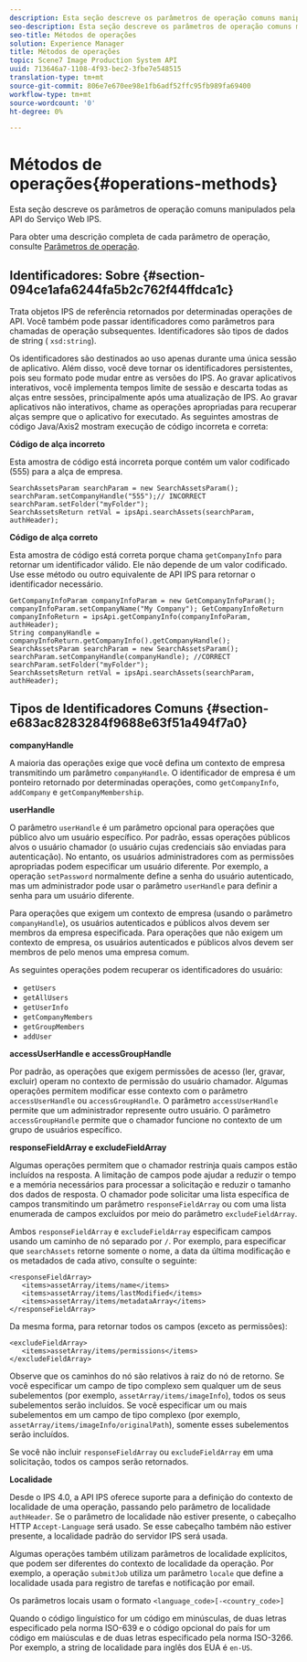 ```yaml
---
description: Esta seção descreve os parâmetros de operação comuns manipulados pela API do Serviço Web IPS.
seo-description: Esta seção descreve os parâmetros de operação comuns manipulados pela API do Serviço Web IPS.
seo-title: Métodos de operações
solution: Experience Manager
title: Métodos de operações
topic: Scene7 Image Production System API
uuid: 713646a7-1108-4f93-bec2-3fbe7e548515
translation-type: tm+mt
source-git-commit: 806e7e670ee98e1fb6adf52ffc95fb989fa69400
workflow-type: tm+mt
source-wordcount: '0'
ht-degree: 0%

---
```



# Métodos de operações{#operations-methods}

Esta seção descreve os parâmetros de operação comuns manipulados pela API do Serviço Web IPS.

Para obter uma descrição completa de cada parâmetro de operação, consulte [Parâmetros de operação](/help/aem-ips-api/operations/c-operations-intro/c-methods/c-methods.md).

## Identificadores: Sobre {#section-094ce1afa6244fa5b2c762f44ffdca1c}

Trata objetos IPS de referência retornados por determinadas operações de API. Você também pode passar identificadores como parâmetros para chamadas de operação subsequentes. Identificadores são tipos de dados de string ( `xsd:string`).

Os identificadores são destinados ao uso apenas durante uma única sessão de aplicativo. Além disso, você deve tornar os identificadores persistentes, pois seu formato pode mudar entre as versões do IPS. Ao gravar aplicativos interativos, você implementa tempos limite de sessão e descarta todas as alças entre sessões, principalmente após uma atualização de IPS. Ao gravar aplicativos não interativos, chame as operações apropriadas para recuperar alças sempre que o aplicativo for executado. As seguintes amostras de código Java/Axis2 mostram execução de código incorreta e correta:

**Código de alça incorreto**

Esta amostra de código está incorreta porque contém um valor codificado (555) para a alça de empresa.

```
SearchAssetsParam searchParam = new SearchAssetsParam(); searchParam.setCompanyHandle("555");// INCORRECT 
searchParam.setFolder("myFolder"); 
SearchAssetsReturn retVal = ipsApi.searchAssets(searchParam, authHeader);
```

**Código de alça correto**

Esta amostra de código está correta porque chama `getCompanyInfo` para retornar um identificador válido. Ele não depende de um valor codificado. Use esse método ou outro equivalente de API IPS para retornar o identificador necessário.

```
GetCompanyInfoParam companyInfoParam = new GetCompanyInfoParam(); 
companyInfoParam.setCompanyName("My Company"); GetCompanyInfoReturn companyInfoReturn = ipsApi.getCompanyInfo(companyInfoParam, authHeader); 
String companyHandle = companyInfoReturn.getCompanyInfo().getCompanyHandle(); 
SearchAssetsParam searchParam = new SearchAssetsParam(); searchParam.setCompanyHandle(companyHandle); //CORRECT 
searchParam.setFolder("myFolder"); 
SearchAssetsReturn retVal = ipsApi.searchAssets(searchParam, authHeader);
```

## Tipos de Identificadores Comuns {#section-e683ac8283284f9688e63f51a494f7a0}

**companyHandle**

A maioria das operações exige que você defina um contexto de empresa transmitindo um parâmetro `companyHandle`. O identificador de empresa é um ponteiro retornado por determinadas operações, como `getCompanyInfo`, `addCompany` e `getCompanyMembership`.

**userHandle**

O parâmetro `userHandle` é um parâmetro opcional para operações que público alvo um usuário específico. Por padrão, essas operações públicos alvos o usuário chamador (o usuário cujas credenciais são enviadas para autenticação). No entanto, os usuários administradores com as permissões apropriadas podem especificar um usuário diferente. Por exemplo, a operação `setPassword` normalmente define a senha do usuário autenticado, mas um administrador pode usar o parâmetro `userHandle` para definir a senha para um usuário diferente.

Para operações que exigem um contexto de empresa (usando o parâmetro `companyHandle`), os usuários autenticados e públicos alvos devem ser membros da empresa especificada. Para operações que não exigem um contexto de empresa, os usuários autenticados e públicos alvos devem ser membros de pelo menos uma empresa comum.

As seguintes operações podem recuperar os identificadores do usuário:

* `getUsers`
* `getAllUsers`
* `getUserInfo`
* `getCompanyMembers`
* `getGroupMembers`
* `addUser`

**accessUserHandle e accessGroupHandle**

Por padrão, as operações que exigem permissões de acesso (ler, gravar, excluir) operam no contexto de permissão do usuário chamador. Algumas operações permitem modificar esse contexto com o parâmetro `accessUserHandle` ou `accessGroupHandle`. O parâmetro `accessUserHandle` permite que um administrador represente outro usuário. O parâmetro `accessGroupHandle` permite que o chamador funcione no contexto de um grupo de usuários específico.

**responseFieldArray e excludeFieldArray**

Algumas operações permitem que o chamador restrinja quais campos estão incluídos na resposta. A limitação de campos pode ajudar a reduzir o tempo e a memória necessários para processar a solicitação e reduzir o tamanho dos dados de resposta. O chamador pode solicitar uma lista específica de campos transmitindo um parâmetro `responseFieldArray` ou com uma lista enumerada de campos excluídos por meio do parâmetro `excludeFieldArray`.

Ambos `responseFieldArray` e `excludeFieldArray` especificam campos usando um caminho de nó separado por `/`. Por exemplo, para especificar que `searchAssets` retorne somente o nome, a data da última modificação e os metadados de cada ativo, consulte o seguinte:

```
<responseFieldArray> 
   <items>assetArray/items/name</items> 
   <items>assetArray/items/lastModified</items> 
   <items>assetArray/items/metadataArray</items> 
</responseFieldArray>
```

Da mesma forma, para retornar todos os campos (exceto as permissões):

```
<excludeFieldArray> 
   <items>assetArray/items/permissions</items> 
</excludeFieldArray>
```

Observe que os caminhos do nó são relativos à raiz do nó de retorno. Se você especificar um campo de tipo complexo sem qualquer um de seus subelementos (por exemplo, `assetArray/items/imageInfo`), todos os seus subelementos serão incluídos. Se você especificar um ou mais subelementos em um campo de tipo complexo (por exemplo, `assetArray/items/imageInfo/originalPath`), somente esses subelementos serão incluídos.

Se você não incluir `responseFieldArray` ou `excludeFieldArray` em uma solicitação, todos os campos serão retornados.

**Localidade**

Desde o IPS 4.0, a API IPS oferece suporte para a definição do contexto de localidade de uma operação, passando pelo parâmetro de localidade `authHeader`. Se o parâmetro de localidade não estiver presente, o cabeçalho HTTP `Accept-Language` será usado. Se esse cabeçalho também não estiver presente, a localidade padrão do servidor IPS será usada.

Algumas operações também utilizam parâmetros de localidade explícitos, que podem ser diferentes do contexto de localidade da operação. Por exemplo, a operação `submitJob` utiliza um parâmetro `locale` que define a localidade usada para registro de tarefas e notificação por email.

Os parâmetros locais usam o formato `<language_code>[-<country_code>]`

Quando o código linguístico for um código em minúsculas, de duas letras especificado pela norma ISO-639 e o código opcional do país for um código em maiúsculas e de duas letras especificado pela norma ISO-3266. Por exemplo, a string de localidade para inglês dos EUA é `en-US`.
